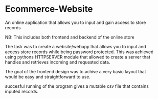 # Ecommerce-Website
An online application that allows you to input and gain access to store records 

NB: This includes both frontend and backend of the online store

The task was to create a website/webapp that allows you to input and access store records while being password protected.
This was achieved using pythons HTTPSERVER module that allowed to create a server that handles and retrieves incoming and requested data.

The goal of the frontend design was to achive a very basic layout that would be easy and straightforward to use.

succesful running of the program gives a mutable csv file that contains inputed records.


